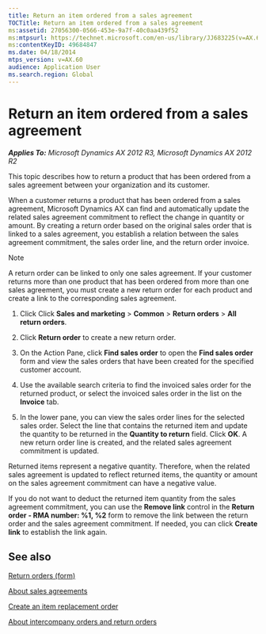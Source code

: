 ```yaml
---
title: Return an item ordered from a sales agreement
TOCTitle: Return an item ordered from a sales agreement
ms:assetid: 27056300-0566-453e-9a7f-40c0aa439f52
ms:mtpsurl: https://technet.microsoft.com/en-us/library/JJ683225(v=AX.60)
ms:contentKeyID: 49684847
ms.date: 04/18/2014
mtps_version: v=AX.60
audience: Application User
ms.search.region: Global
---
```


# Return an item ordered from a sales agreement 


_**Applies To:** Microsoft Dynamics AX 2012 R3, Microsoft Dynamics AX 2012 R2_

This topic describes how to return a product that has been ordered from a sales agreement between your organization and its customer.

When a customer returns a product that has been ordered from a sales agreement, Microsoft Dynamics AX can find and automatically update the related sales agreement commitment to reflect the change in quantity or amount. By creating a return order based on the original sales order that is linked to a sales agreement, you establish a relation between the sales agreement commitment, the sales order line, and the return order invoice.


> [!NOTE]
> <P>A return order can be linked to only one sales agreement. If your customer returns more than one product that has been ordered from more than one sales agreement, you must create a new return order for each product and create a link to the corresponding sales agreement.</P>



1.  Click Click **Sales and marketing** \> **Common** \> **Return orders** \> **All return orders**.

2.  Click **Return order** to create a new return order.

3.  On the Action Pane, click **Find sales order** to open the **Find sales order** form and view the sales orders that have been created for the specified customer account.

4.  Use the available search criteria to find the invoiced sales order for the returned product, or select the invoiced sales order in the list on the **Invoice** tab.

5.  In the lower pane, you can view the sales order lines for the selected sales order. Select the line that contains the returned item and update the quantity to be returned in the **Quantity to return** field. Click **OK**. A new return order line is created, and the related sales agreement commitment is updated.

Returned items represent a negative quantity. Therefore, when the related sales agreement is updated to reflect returned items, the quantity or amount on the sales agreement commitment can have a negative value.

If you do not want to deduct the returned item quantity from the sales agreement commitment, you can use the **Remove link** control in the **Return order - RMA number: %1, %2** form to remove the link between the return order and the sales agreement commitment. If needed, you can click **Create link** to establish the link again.

## See also

[Return orders (form)](https://technet.microsoft.com/en-us/library/hh803010\(v=ax.60\))

[About sales agreements](about-sales-agreements.md)

[Create an item replacement order](create-an-item-replacement-order.md)

[About intercompany orders and return orders](about-intercompany-orders-and-return-orders.md)

  


